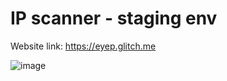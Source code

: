 # IP scanner - staging env

Website link: https://eyep.glitch.me

![image](https://user-images.githubusercontent.com/8108361/59904431-7139b000-943e-11e9-9d2f-88f5fd141edb.png)




